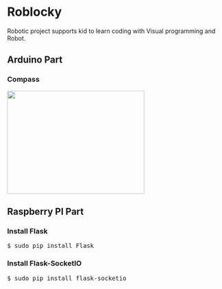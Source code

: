 # Roblocky
Robotic project supports kid to learn coding with Visual programming and Robot.

<h2>Arduino Part</h2>

<h3>Compass</h3>

<img src="https://lh6.googleusercontent.com/0s5IAwpGgvI8GERSLgprBx69kdxtuP3Mjs17LzFZLxMitAAtvjTPNgc74d5Y_8-gq0P9gdVrSOq-Fmc=w1509-h683" width="320" height="240"/>

<h2>Raspberry PI Part</h2>
<h3>Install Flask</h3>
<pre>
$ sudo pip install Flask
</pre>

<h3>Install Flask-SocketIO</h3>
<pre>
$ sudo pip install flask-socketio
</pre>
